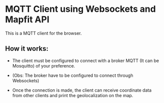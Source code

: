 # MQTT Client using Websockets and Mapfit API

This is a MQTT client for the browser.

## How it works:

* The client must be configured to connect with a broker MQTT (It can be Mosquitto) of your preference.

* (Obs: The broker have to be configured to connect through Websockets)

* Once the connection is made, the client can receive coordinate data from other clients and print the geolocalization on the map.

